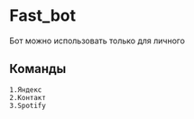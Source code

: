 # Fast_bot
Бот можно использовать только для личного 

## Команды 
    1.Яндекс
    2.Контакт 
    3.Spotify

